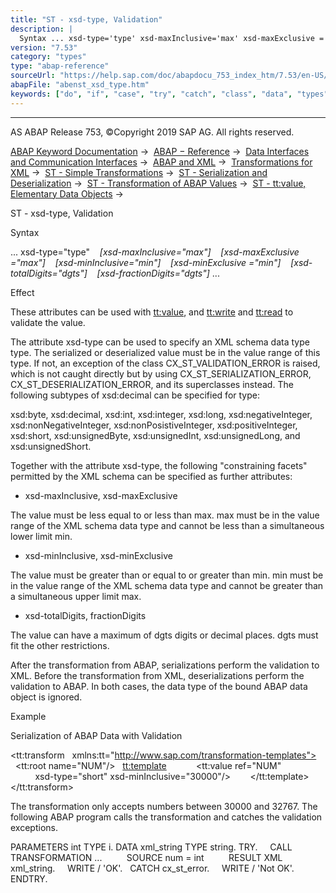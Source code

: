 ```yaml
---
title: "ST - xsd-type, Validation"
description: |
  Syntax ... xsd-type='type' xsd-maxInclusive='max' xsd-maxExclusive ='max' xsd-minInclusive='min' xsd-minExclusive ='min' xsd-totalDigits='dgts' xsd-fractionDigits='dgts' ... Effect These attributes can be used with tt:value(https://help.sap.com/doc/a
version: "7.53"
category: "types"
type: "abap-reference"
sourceUrl: "https://help.sap.com/doc/abapdocu_753_index_htm/7.53/en-US/abenst_xsd_type.htm"
abapFile: "abenst_xsd_type.htm"
keywords: ["do", "if", "case", "try", "catch", "class", "data", "types", "abenst", "xsd", "type"]
---
```


* * *

AS ABAP Release 753, ©Copyright 2019 SAP AG. All rights reserved.

[ABAP Keyword Documentation](https://help.sap.com/doc/abapdocu_753_index_htm/7.53/en-US/abenabap.htm) →  [ABAP − Reference](https://help.sap.com/doc/abapdocu_753_index_htm/7.53/en-US/abenabap_reference.htm) →  [Data Interfaces and Communication Interfaces](https://help.sap.com/doc/abapdocu_753_index_htm/7.53/en-US/abenabap_data_communication.htm) →  [ABAP and XML](https://help.sap.com/doc/abapdocu_753_index_htm/7.53/en-US/abenabap_xml.htm) →  [Transformations for XML](https://help.sap.com/doc/abapdocu_753_index_htm/7.53/en-US/abenabap_xml_trafos.htm) →  [ST - Simple Transformations](https://help.sap.com/doc/abapdocu_753_index_htm/7.53/en-US/abenabap_st.htm) →  [ST - Serialization and Deserialization](https://help.sap.com/doc/abapdocu_753_index_htm/7.53/en-US/abenst_serial_deserial.htm) →  [ST - Transformation of ABAP Values](https://help.sap.com/doc/abapdocu_753_index_htm/7.53/en-US/abenst_abap_values.htm) →  [ST - tt:value, Elementary Data Objects](https://help.sap.com/doc/abapdocu_753_index_htm/7.53/en-US/abenst_tt_value_elementary.htm) → 

ST - xsd-type, Validation

Syntax

... xsd-type="type"
   *\[*xsd-maxInclusive="max"*\]*
   *\[*xsd-maxExclusive ="max"*\]*
   *\[*xsd-minInclusive="min"*\]*
   *\[*xsd-minExclusive ="min"*\]*
   *\[*xsd-totalDigits="dgts"*\]*
   *\[*xsd-fractionDigits="dgts"*\]* ...

Effect

These attributes can be used with [tt:value](https://help.sap.com/doc/abapdocu_753_index_htm/7.53/en-US/abenst_tt_value_elementary.htm), and [tt:write](https://help.sap.com/doc/abapdocu_753_index_htm/7.53/en-US/abenst_tt_write.htm) and [tt:read](https://help.sap.com/doc/abapdocu_753_index_htm/7.53/en-US/abenst_tt_read.htm) to validate the value.

The attribute xsd-type can be used to specify an XML schema data type type. The serialized or deserialized value must be in the value range of this type. If not, an exception of the class CX\_ST\_VALIDATION\_ERROR is raised, which is not caught directly but by using CX\_ST\_SERIALIZATION\_ERROR, CX\_ST\_DESERIALIZATION\_ERROR, and its superclasses instead. The following subtypes of xsd:decimal can be specified for type:

xsd:byte, xsd:decimal, xsd:int, xsd:integer, xsd:long, xsd:negativeInteger, xsd:nonNegativeInteger, xsd:nonPosistiveInteger, xsd:positiveInteger, xsd:short, xsd:unsignedByte, xsd:unsignedInt, xsd:unsignedLong, and xsd:unsignedShort.

Together with the attribute xsd-type, the following "constraining facets" permitted by the XML schema can be specified as further attributes:

-   xsd-maxInclusive, xsd-maxExclusive

The value must be less equal to or less than max. max must be in the value range of the XML schema data type and cannot be less than a simultaneous lower limit min.

-   xsd-minInclusive, xsd-minExclusive

The value must be greater than or equal to or greater than min. min must be in the value range of the XML schema data type and cannot be greater than a simultaneous upper limit max.

-   xsd-totalDigits, fractionDigits

The value can have a maximum of dgts digits or decimal places. dgts must fit the other restrictions.

After the transformation from ABAP, serializations perform the validation to XML. Before the transformation from XML, deserializations perform the validation to ABAP. In both cases, the data type of the bound ABAP data object is ignored.

Example

Serialization of ABAP Data with Validation

<tt:transform
  xmlns:tt="http://www.sap.com/transformation-templates">
  <tt:root name="NUM"/>
  <tt:template>
    <Number>
      <tt:value ref="NUM"
          xsd-type="short" xsd-minInclusive="30000"/>
    </Number>
  </tt:template>
</tt:transform>

The transformation only accepts numbers between 30000 and 32767. The following ABAP program calls the transformation and catches the validation exceptions.

PARAMETERS int TYPE i.
DATA xml\_string TYPE string.
TRY.
    CALL TRANSFORMATION ...
         SOURCE num = int
         RESULT XML xml\_string.
    WRITE / 'OK'.
  CATCH cx\_st\_error.
    WRITE / 'Not OK'.
ENDTRY.